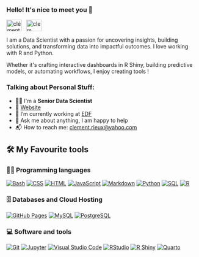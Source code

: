 ### Hello! It's nice to meet you 👋

<a href="[https://www.linkedin.com/in/aswin-barath/](https://www.linkedin.com/in/clementrieux/)" target="_blank"><img align="center" src="https://raw.githubusercontent.com/rahuldkjain/github-profile-readme-generator/master/src/images/icons/Social/linked-in-alt.svg" alt="clément-rieux" height="30" width="40" /></a>
&nbsp;
<a href="https://www.instagram.com/clem____rxx/" target="_blank"><img align="center" src="https://raw.githubusercontent.com/rahuldkjain/github-profile-readme-generator/master/src/images/icons/Social/instagram.svg" alt="clem____rxx" height="30" width="40" /></a>
&nbsp;

I am a Data Scientist with a passion for uncovering insights, building solutions, and transforming data into impactful outcomes. I love working with R and Python.

Whether it's crafting interactive dashboards in R Shiny, building predictive models, or automating workflows, I enjoy creating tools !

### Talking about Personal Stuff:
- 👨‍🏫 I'm a **Senior Data Scientist**
- 🔗 [Website](https://clementrieux.com)
- 🔭 I’m currently working at [EDF](https://www.edf.fr/)
- 💬 Ask me about anything, I am happy to help
- 📬 How to reach me: [clement.rieux@yahoo.com](mailto:clement.rieux@yahoo.com)

## 🛠️ My Favourite tools

### 👨‍💻 Programming languages
<p>
    <a href="#"><img alt="Bash" src="https://img.shields.io/badge/Bash-121011.svg?logo=gnu-bash&logoColor=white"></a>
    <a href="#"><img alt="CSS" src="https://img.shields.io/badge/CSS-1572B6.svg?logo=css3&logoColor=white"></a>
    <a href="#"><img alt="HTML" src="https://img.shields.io/badge/HTML-E34F26.svg?logo=html5&logoColor=white"></a>
    <a href="#"><img alt="JavaScript" src="https://img.shields.io/badge/JavaScript-F7DF1E.svg?logo=javascript&logoColor=black"></a>
    <a href="#"><img alt="Markdown" src="https://img.shields.io/badge/Markdown-000000.svg?logo=markdown&logoColor=white"></a>
    <a href="#"><img alt="Python" src="https://img.shields.io/badge/Python-14354C.svg?logo=python&logoColor=white"></a>
    <a href="#"><img alt="SQL" src="https://custom-icon-badges.herokuapp.com/badge/SQL-025E8C.svg?logo=database&logoColor=white"></a>
    <a href="#"><img alt="R" src="https://img.shields.io/badge/R-276DC3.svg?logo=r&logoColor=white"></a>
</p>

### 🗄️ Databases and Cloud Hosting

<p>
    <a href="#"><img alt="GitHub Pages" src="https://img.shields.io/badge/GitHub%20Pages-327FC7.svg?logo=github&logoColor=white"></a>
    <a href="#"><img alt="MySQL" src="https://img.shields.io/badge/MySQL-00f.svg?logo=mysql&logoColor=white"></a>
    <a href="#"><img alt="PostgreSQL" src ="https://img.shields.io/badge/PostgreSQL-316192.svg?logo=postgresql&logoColor=white"></a>
</p>

### 💻 Software and tools

<p>
    <a href="#"><img alt="Git" src="https://img.shields.io/badge/Git-F05033.svg?logo=git&logoColor=white"></a>
    <a href="#"><img alt="Jupyter" src="https://img.shields.io/badge/Jupyter-F37626.svg?logo=Jupyter&logoColor=white"></a>
    <a href="#"><img alt="Visual Studio Code" src="https://img.shields.io/badge/Visual%20Studio%20Code-0078d7.svg?logo=visual-studio-code&logoColor=white"></a>
    <a href="#"><img alt="RStudio" src="https://img.shields.io/badge/RStudio-75AADB.svg?logo=rstudio&logoColor=white"></a>
    <a href="#"><img alt="R Shiny" src="https://img.shields.io/badge/R%20Shiny-276DC3.svg?logo=r&logoColor=white"></a>
    <a href="#"><img alt="Quarto" src="https://img.shields.io/badge/Quarto-4185F4.svg?logo=quarto&logoColor=white"></a>
</p>
